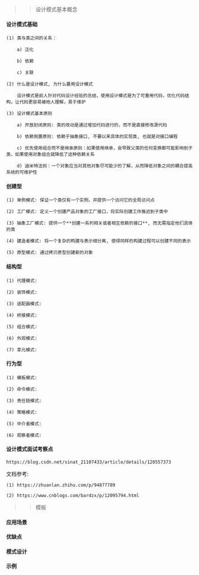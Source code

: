 >> 设计模式基本概念

#### 设计模式基础

    (1) 类与类之间的关系：
    
        a) 泛化
        
        b) 依赖
        
        c) 关联

    (2) 什么是设计模式, 为什么要用设计模式
    
        设计模式是前人针对代码设计经验的总结，使用设计模式是为了可重用代码，优化代码结构，让代码更容易被他人理解，易于维护
        
    (3) 设计模式基本原则
    
        a) 开放封闭原则: 类的改动是通过增加代码进行的，而不是直接修改源代码
        
        b) 依赖倒置原则: 依赖于抽象接口, 不要以来具体的实现类, 也就是对接口编程
        
        c) 优先使用组合而不是继承原则：如果使用继承，会导致父类的任何变换都可能影响到子类，如果使用对象组合就降低了这种依赖关系
        
        d) 迪米特法则：一个对象应当对其他对象尽可能少的了解，从而降低对象之间的耦合提高系统的可维护性
        

#### 创建型
    
    (1) 单例模式: 保证一个类仅有一个实例，并提供一个访问它的全局访问点
    
    (2) 工厂模式: 定义一个创建产品对象的工厂接口，将实际创建工作推迟到子类中
    
    (3) 抽象工厂模式: 提供一个**创建一系列相关或者相互依赖的接口**, 而无需指定他们具体的类
    
    (4) 建造者模式: 将一个复杂的构建与表示相分离, 使得同样的构建过程可以创建不同的表示
    
    (5) 原型模式: 通过拷贝原型创建新的对象

#### 结构型

    (1) 代理模式: 
    
    (2) 装饰模式: 

    (3) 适配器模式: 
    
    (4) 桥接模式: 
    
    (5) 组合模式: 
    
    (6) 外观模式: 
    
    (7) 享元模式: 

#### 行为型

    (1) 模板模式: 
    
    (2) 命令模式: 
    
    (3) 责任链模式:
    
    (4) 策略模式: 
    
    (5) 中介者模式:
    
    (6) 观察者模式:


#### 设计模式面试考察点

    https://blog.csdn.net/sinat_21107433/article/details/120557373

文档参考: 

    (1) https://zhuanlan.zhihu.com/p/94877789

    (2) https://www.cnblogs.com/bardzx/p/12095794.html

>> 模板

#### 应用场景

#### 优缺点

#### 模式设计

#### 示例
